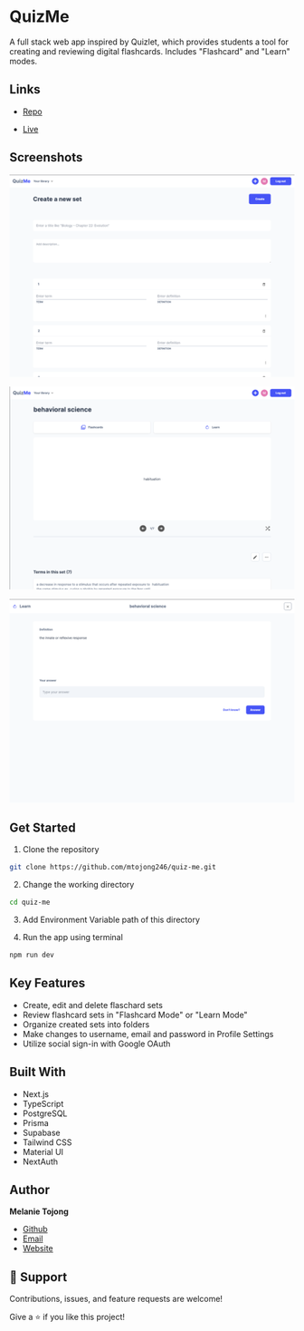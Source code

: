 <h1 align="left">QuizMe</h1>

<p align="left">A full stack web app inspired by Quizlet, which provides students a tool for creating and reviewing digital flashcards. Includes "Flashcard" and "Learn" modes.</p>

## Links

- [Repo](https://github.com/mtojong246/quiz-me "QuizMe Repo")

- [Live](https://quiz-me-mtojong246.vercel.app/ "Live View")

## Screenshots

![Create](public/quiz_me_create.png "Create")

![Flashcard Mode](public/quiz_me_flashcards.png "Flashcard Mode")

![Learn Mode](public/quiz_me_learn.png "Learn Mode")

## Get Started

1. Clone the repository 

```Bash
git clone https://github.com/mtojong246/quiz-me.git
```

2. Change the working directory 

```Bash
cd quiz-me
```

3. Add Environment Variable path of this directory

4. Run the app using terminal 

```Bash
npm run dev
```

## Key Features

- Create, edit and delete flaschard sets
- Review flashcard sets in "Flashcard Mode" or "Learn Mode" 
- Organize created sets into folders 
- Make changes to username, email and password in Profile Settings 
- Utilize social sign-in with Google OAuth 


## Built With

- Next.js
- TypeScript
- PostgreSQL
- Prisma
- Supabase
- Tailwind CSS
- Material UI
- NextAuth

## Author

**Melanie Tojong**

- [Github](https://github.com/mtojong246 "Melanie Tojong")
- [Email](mailto:mtojong@gmail.com?subject=Hi "Hi!")
- [Website](https://melanie-tojong.dev "Welcome")

## 🤝 Support

Contributions, issues, and feature requests are welcome!

Give a ⭐️ if you like this project!